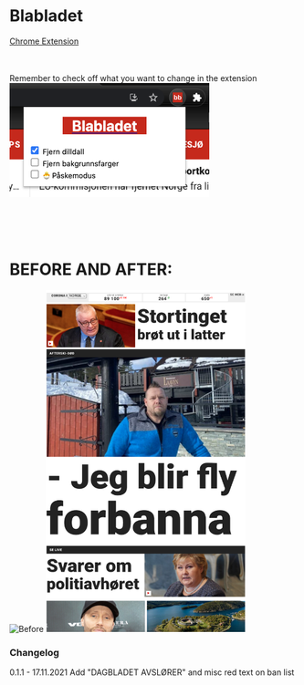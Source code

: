 # Blabladet

[Chrome Extension](https://chrome.google.com/webstore/detail/blabladet/gffhghfcjpmgohnafihgfkifbamnpibe?hl=no)
<br />
<br />
<br />

Remember to check off what you want to change in the extension<br />
<img src="assets/popup_preview.png" alt="alt text" width="350" height="200"><br />
<br />
<br />
<br />
<br />

<p float="left">
<h1>BEFORE AND AFTER:</h1>
</p>
<p float="left">
<img src="assets/before_preview.gif" alt="Before" width="350" height="600">
<img src="assets/after_preview.png" alt="alt text" width="350" height="600">
</p>

### Changelog
0.1.1 - 17.11.2021 Add "DAGBLADET AVSLØRER" and misc red text on ban list